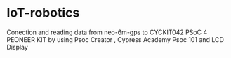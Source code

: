 # IoT-robotics
Conection and reading data from neo-6m-gps to CYCKIT042 PSoC 4 PEONEER KIT by using Psoc Creator , Cypress Academy Psoc 101 and LCD Display

